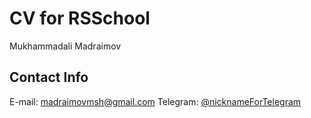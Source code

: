 # CV for RSSchool
Mukhammadali Madraimov
## Contact Info
E-mail: [madraimovmsh@gmail.com](mailto:someone@example.com)
Telegram: [@nicknameForTelegram](t.me/nicknameForTelegram)